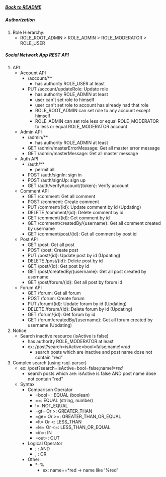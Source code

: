 ##### [Back to README](/README.md)

##### Authorization
1. Role Hierarchy:
    - ROLE_ROOT_ADMIN > ROLE_ADMIN > ROLE_MODERATOR > ROLE_USER
        
##### Social Network App REST API

1. API
    - Account API
        - /account/**
            - has authority ROLE_USER at least
        - PUT /account/updateRole: Update role
            - has authority ROLE_ADMIN at least
            - user can't set role to himself 
            - user can't set role to account has already had that role
            - ROLE_ROOT_ADMIN can set role to any account except himself
            - ROLE_ADMIN can set role less or equal ROLE_MODERATOR to less or equal ROLE_MODERATOR account
    - Admin API
        - /admin/**
            - has authority ROLE_ADMIN at least
        - GET /admin/masterErrorMessage: Get all master error message
        - GET /admin/masterMessage: Get all master message
    - Auth API
        - /auth/**
            - permit all
        - POST /auth/signIn: sign in
        - POST /auth/signUp: sign up
        - GET /auth/verifyAccount/{token}: Verify account
    - Comment API
        - GET /comment: Get all comment
        - POST /comment: Create comment
        - PUT /comment/{id}: Update comment by id (Updating)
        - DELETE /comment/{id}: Delete comment by id
        - GET /comment/{id}: Get comment by id
        - GET /comment/createdBy/{username}: Get all comment created by username
        - GET /comment/post/{id}: Get all comment by post id
    - Post API
        - GET /post: Get all post
        - POST /post: Create post
        - PUT /post/{id}: Update post by id (Updating)
        - DELETE /post/{id}: Delete post by id
        - GET /post/{id}: Get post by id
        - GET /post/createdBy/{username}: Get all post created by username
        - GET /post/forum/{id}: Get all post by forum id
    - Forum API
        - GET /forum: Get all forum
        - POST /forum: Create forum
        - PUT /forum/{id}: Update forum by id (Updating)
        - DELETE /forum/{id}: Delete forum by id (Updating)
        - GET /forum/{id}: Get forum by id
        - GET /forum/createdBy/{username}: Get all forum created by username (Updating)
2. Notice:
    - Search inactive resource (isActive is false)
        - has authority ROLE_MODERATOR at least
        - ex: /post?search=isActive=bool=false;name!=*red*
            - search posts which are inactive and post name dose not contain "red"
3. Complex search (using rsql-parser)
    - ex: /post?search=isActive=bool=false;name!=*red*
        - search posts which are: isActive is false AND post name dose not contain "red"
    - Syntax
        - Comparison Operator
            - =bool= : EQUAL (boolean)
            - ==: EQUAL (string, number)
            - !=: NOT_EQUAL
            - =gt= Or >: GREATER_THAN 
            - =ge= Or >=: GREATER_THAN_OR_EQUAL
            - =lt= Or <: LESS_THAN 
            - =le= Or <=: LESS_THAN_OR_EQUAL
            - =in=: IN
            - =out=: OUT
        - Logical Operator
            - ; : AND
            - , : OR
        - Other:
            - *: %
                - ex: name==*red -> name like '%red'
        
             
            
        
        
    